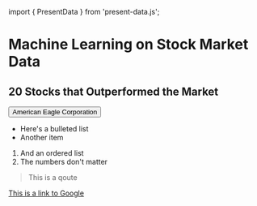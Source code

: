 import { PresentData } from 'present-data.js';
# Machine Learning on Stock Market Data

## 20 Stocks that Outperformed the Market

<button onclick="PresentData()">
  American Eagle Corporation
</button>

* Here's a bulleted list
* Another item

1. And an ordered list
1. The numbers don't matter

> This is a qoute

[This is a link to Google](https://google.com)
